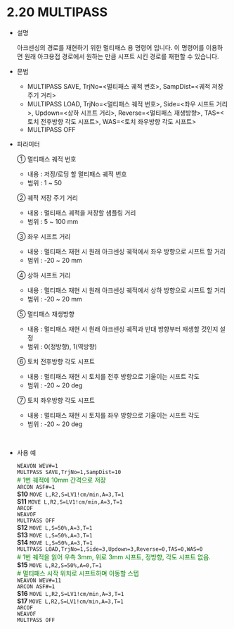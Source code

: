 ﻿# 2.20 MULTIPASS

- 설명
    
    아크센싱의 경로를 재현하기 위한 멀티패스 용 명령어 입니다. 이 명령어를 이용하면 원래 아크용접 경로에서 원하는 만큼 시프트 시킨 경로를 재현할 수 있습니다. 


- 문법
  
    - MULTIPASS SAVE, TrjNo=<멀티패스 궤적 번호>, SampDist=<궤적 저장 주기 거리>
    - MULTIPASS LOAD, TrjNo=<멀티패스 궤적 번호>, Side=<좌우 시프트 거리>, Updown=<상하 시프트 거리>, Reverse=<멀티패스 재생방향>, TAS=<토치 전후방향 각도 시프트>, WAS=<토치 좌우방향 각도 시프트>
    - MULTIPASS OFF


- 파라미터
  
   ① 멀티패스 궤적 번호
     - 내용 : 저장/로딩 할 멀티패스 궤적 번호
     - 범위 : 1 ~ 50
   
   ② 궤적 저장 주기 거리
     - 내용 : 멀티패스 궤적을 저장할 샘플링 거리
     - 범위 : 5 ~ 100 mm

   ③ 좌우 시프트 거리
     - 내용 : 멀티패스 재현 시 원래 아크센싱 궤적에서 좌우 방향으로 시프트 할 거리
     - 범위 : -20 ~ 20 mm

   ④ 상하 시프트 거리
     - 내용 : 멀티패스 재현 시 원래 아크센싱 궤적에서 상하 방향으로 시프트 할 거리
     - 범위 : -20 ~ 20 mm
     
   ⑤ 멀티패스 재생방향
     - 내용 : 멀티패스 재현 시 원래 아크센싱 궤적과 반대 방향부터 재생할 것인지 설정
     - 범위 : 0(정방향), 1(역방향)

   
   ⑥ 토치 전후방향 각도 시프트
     - 내용 : 멀티패스 재현 시 토치를 전후 방향으로 기울이는 시프트 각도
     - 범위 : -20 ~ 20 deg

   ⑦ 토치 좌우방향 각도 시프트
     - 내용 : 멀티패스 재현 시 토치를 좌우 방향으로 기울이는 시프트 각도
     - 범위 : -20 ~ 20 deg
  
</br>  

- 사용 예
  
     ```WEAVON WEV#=1```  
     ```MULTPASS SAVE,TrjNo=1,SampDist=10```  
     <span style="color: green"># 1번 궤적에 10mm 간격으로 저장  </span>  
     ```ARCON ASF#=1```   
**S10**  ```MOVE L,R2,S=LV1!cm/min,A=3,T=1```  
**S11**  ```MOVE L,R2,S=LV1!cm/min,A=3,T=1```  
     ```ARCOF```  
     ```WEAVOF```  
     ```MULTPASS OFF```  
**S12**  ```MOVE L,S=50%,A=3,T=1```  
**S13**  ```MOVE L,S=50%,A=3,T=1```  
**S14**  ```MOVE L,S=50%,A=3,T=1```  
     ```MULTPASS LOAD,TrjNo=1,Side=3,Updown=3,Reverse=0,TAS=0,WAS=0```  
     <span style="color: green">#  1번 궤적을 읽어 우측 3mm, 위로 3mm 시프트, 정방향, 각도 시프트 없음.  </span>  
**S15**  ```MOVE L,R2,S=50%,A=0,T=1```  
     <span style="color: green">#  멀티패스 시작 위치로 시프트하며 이동할 스텝  </span>  
     ```WEAVON WEV#=11```  
     ```ARCON ASF#=1 ```  
**S16**  ```MOVE L,R2,S=LV1!cm/min,A=3,T=1```  
**S17**  ```MOVE L,R2,S=LV1!cm/min,A=3,T=1```  
     ```ARCOF```  
     ```WEAVOF```  
     ```MULTPASS OFF```
